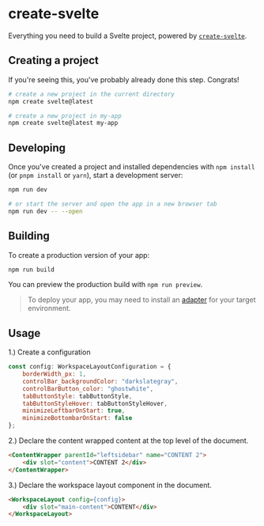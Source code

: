 # create-svelte

Everything you need to build a Svelte project, powered by [`create-svelte`](https://github.com/sveltejs/kit/tree/master/packages/create-svelte).

## Creating a project

If you're seeing this, you've probably already done this step. Congrats!

```bash
# create a new project in the current directory
npm create svelte@latest

# create a new project in my-app
npm create svelte@latest my-app
```

## Developing

Once you've created a project and installed dependencies with `npm install` (or `pnpm install` or `yarn`), start a development server:

```bash
npm run dev

# or start the server and open the app in a new browser tab
npm run dev -- --open
```

## Building

To create a production version of your app:

```bash
npm run build
```

You can preview the production build with `npm run preview`.

> To deploy your app, you may need to install an [adapter](https://kit.svelte.dev/docs/adapters) for your target environment.

## Usage

1.) Create a configuration

```javascript
const config: WorkspaceLayoutConfiguration = {
    borderWidth_px: 1,
    controlBar_backgroundColor: "darkslategray",
    controlBarButton_color: "ghostwhite",
    tabButtonStyle: tabButtonStyle,
    tabButtonStyleHover: tabButtonStyleHover,
    minimizeLeftbarOnStart: true,
    minimizeBottombarOnStart: false
};
```

2.) Declare the content wrapped content at the top level of the document.
```html
<ContentWrapper parentId="leftsidebar" name="CONTENT 2">
    <div slot="content">CONTENT 2</div>
</ContentWrapper>
```

3.) Declare the workspace layout component in the document.
```html
<WorkspaceLayout config={config}>
    <div slot="main-content">CONTENT</div>
</WorkspaceLayout>
```



